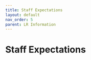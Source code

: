 ```yaml
---
title: Staff Expectations
layout: default
nav_order: 5
parent: LR Information
---
```


# Staff Expectations